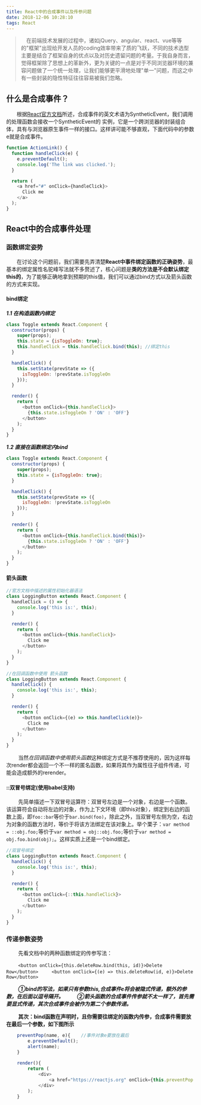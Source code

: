 ```yaml
---
title: React中的合成事件以及传参问题
date: 2018-12-06 10:28:10
tags: React
---
```


> &emsp;在前端技术发展的过程中，诸如jQuery、angular、react、vue等等的"框架"出现给开发人员的coding效率带来了质的飞跃，不同的技术选型主要是结合了框架自身的优点以及对历史遗留问题的考量。于我自身而言，觉得框架除了思想上的革新外，更为关键的一点是对于不同浏览器环境的兼容问题做了一个统一处理，让我们能够更平滑地处理"单一"问题，而这之中有一些封装的隐性特征往往容易被我们忽略。

## 什么是合成事件？

&emsp;&emsp;根据[React官方文档](https://react.docschina.org/docs/events.html)所述，合成事件的英文术语为SyntheticEvent，我们调用的处理函数会接收一个SyntheticEvent的
实例，它是一个跨浏览器的封装组合体，具有与浏览器原生事件一样的接口。这样讲可能不够直观，下面代码中的参数e就是合成事件。

```javascript
function ActionLink() {
  function handleClick(e) {
    e.preventDefault();
    console.log('The link was clicked.');
  }

  return (
    <a href="#" onClick={handleClick}>
      Click me
    </a>
  );
}
```
<escape><!-- more --></escape>

## React中的合成事件处理

### 函数绑定姿势

&emsp;&emsp;在讨论这个问题前，我们需要先弄清楚**React中事件绑定函数的正确姿势**，最基本的绑定属性名驼峰写法就不多赘述了，核心问题是**类的方法是不会默认绑定this的**，为了能够正确地拿到预期的this值，我们可以通过bind方式以及箭头函数的方式来实现。

#### bind绑定

***1.1 在构造函数内绑定***
```javascript
class Toggle extends React.Component {
  constructor(props) {
    super(props);
    this.state = {isToggleOn: true};
    this.handleClick = this.handleClick.bind(this); //绑定this
  }

  handleClick() {
    this.setState(prevState => ({
      isToggleOn: !prevState.isToggleOn
    }));
  }

  render() {
    return (
      <button onClick={this.handleClick}>
        {this.state.isToggleOn ? 'ON' : 'OFF'}
      </button>
    );
  }
}
```

***1.2 直接在函数绑定内bind***
```javascript
class Toggle extends React.Component {
  constructor(props) {
    super(props);
    this.state = {isToggleOn: true};
  }

  handleClick() {
    this.setState(prevState => ({
      isToggleOn: !prevState.isToggleOn
    }));
  }

  render() {
    return (
      <button onClick={this.handleClick.bind(this)}>
        {this.state.isToggleOn ? 'ON' : 'OFF'}
      </button>
    );
  }
}
```

#### 箭头函数
```javascript
//官方文档中描述的属性初始化器语法
class LoggingButton extends React.Component {
  handleClick = () => {
    console.log('this is:', this);
  }

  render() {
    return (
      <button onClick={this.handleClick}>
        Click me
      </button>
    );
  }
}
```
```javascript
//在回调函数中使用 箭头函数
class LoggingButton extends React.Component {
  handleClick() {
    console.log('this is:', this);
  }

  render() {
    return (
      <button onClick={(e) => this.handleClick(e)}>
        Click me
      </button>
    );
  }
}
```
&emsp;&emsp; 当然*在回调函数中使用箭头函数*这种绑定方式是不推荐使用的，因为这样每次render都会返回一个不一样的匿名函数，如果将其作为属性往子组件传递，可能会造成额外的rerender。


#### ::双冒号绑定(使用babel支持)

&emsp;&emsp; 先简单描述一下双冒号运算符：双冒号左边是一个对象，右边是一个函数。该运算符会自动将左边的对象，作为上下文环境（即this对象），绑定到右边的函数上面，即`foo::bar`等价于`bar.bind(foo)`，除此之外，当双冒号左侧为空，右边为对象的函数方法时，等价于将该方法绑定在该对象上。举个栗子：`var method = ::obj.foo;`等价于`var method = obj::obj.foo;`等价于`var method = obj.foo.bind(obj);`。这样实质上还是一个bind绑定。

```javascript
//双冒号绑定
class LoggingButton extends React.Component {
  handleClick() {
    console.log('this is:', this);
  }

  render() {
    return (
      <button onClick={::this.handleClick}>
        Click me
      </button>
    );
  }
}
```

### 传递参数姿势

&emsp;&emsp; 先看文档中的两种函数绑定的传参写法：

&emsp;&emsp; `<button onClick={this.deleteRow.bind(this, id)}>Delete Row</button>`
&emsp;&emsp; `<button onClick={(e) => this.deleteRow(id, e)}>Delete Row</button>`

&emsp;&emsp; ***①bind的写法，如果只有参数this,合成事件e将会被隐式传递，额外的参数，在后面以逗号隔开。***
&emsp;&emsp; ***②箭头函数的合成事件传参就不太一样了，首先需要显式传递，其次合成事件会被作为第二个参数传递。***

&emsp;&emsp; **其次：bind函数在声明时，且你需要往绑定的函数内传参，合成事件需要放在最后一个参数，如下图所示**

```javascript
    preventPop(name, e){    //事件对象e要放在最后
        e.preventDefault();
        alert(name);
    }
    
    render(){
        return (
            <div>
                <a href="https://reactjs.org" onClick={this.preventPop.bind(this,this.state.name)}>Click</a>
            </div>
        );
    }
```